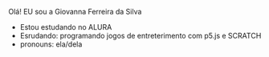 Olá! EU sou a Giovanna Ferreira da Silva 

-  Estou estudando no ALURA
- Esrudando: programando jogos de entreterimento com p5.js e SCRATCH
- pronouns: ela/dela
